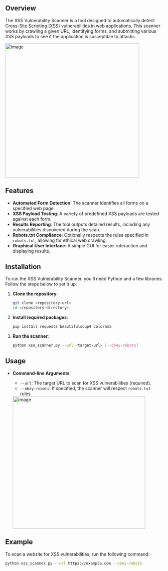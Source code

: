 ## Overview

The XSS Vulnerability Scanner is a tool designed to automatically detect Cross-Site Scripting (XSS) vulnerabilities in web applications. This scanner works by crawling a given URL, identifying forms, and submitting various XSS payloads to see if the application is susceptible to attacks. 



<img width="427" alt="image" src="https://github.com/user-attachments/assets/17c0d10c-6442-4dc1-94e8-78713c1965aa">


## Features

- **Automated Form Detection**: The scanner identifies all forms on a specified web page.
- **XSS Payload Testing**: A variety of predefined XSS payloads are tested against each form.
- **Results Reporting**: The tool outputs detailed results, including any vulnerabilities discovered during the scan.
- **Robots.txt Compliance**: Optionally respects the rules specified in `robots.txt`, allowing for ethical web crawling.
- **Graphical User Interface**: A simple GUI for easier interaction and displaying results.

## Installation

To run the XSS Vulnerability Scanner, you'll need Python and a few libraries. Follow the steps below to set it up:

1. **Clone the repository**:
    ```bash
    git clone <repository-url>
    cd <repository-directory>
    ```

2. **Install required packages**:
    ```bash
    pip install requests beautifulsoup4 colorama
    ```

3. **Run the scanner**:
    ```bash
    python xss_scanner.py --url <target-url> [--obey-robots]
    ```

## Usage

- **Command-line Arguments**:
    - `--url`: The target URL to scan for XSS vulnerabilities (required).
    - `--obey-robots`: If specified, the scanner will respect `robots.txt` rules.
 


  <img width="422" alt="image" src="https://github.com/user-attachments/assets/d05a81f9-4b63-4ab3-9882-a09b2a7db9e0">


## Example

To scan a website for XSS vulnerabilities, run the following command:
```bash
python xss_scanner.py --url https://example.com --obey-robots

